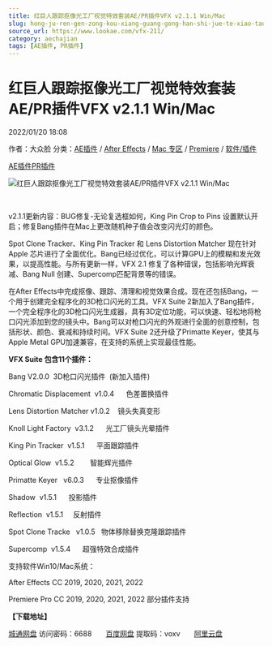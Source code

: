 ```yaml
---
title: 红巨人跟踪抠像光工厂视觉特效套装AE/PR插件VFX v2.1.1 Win/Mac
slug: hong-ju-ren-gen-zong-kou-xiang-guang-gong-han-shi-jue-te-xiao-tao-zhuang-ae-prcha-jian-vfx-v2-1-1-win-mac
source_url: https://www.lookae.com/vfx-211/
category: aechajian
tags: [AE插件, PR插件]
---
```

# 红巨人跟踪抠像光工厂视觉特效套装AE/PR插件VFX v2.1.1 Win/Mac

2022/01/20 18:08

作者：大众脸
分类：[AE插件](https://www.lookae.com/after-effects/aechajian/) / [After Effects](https://www.lookae.com/after-effects/) / [Mac 专区](https://www.lookae.com/mac-osx/) / [Premiere](https://www.lookae.com/qitarjcj/premierezy/) / [软件/插件](https://www.lookae.com/qitarjcj/)

[AE插件](https://www.lookae.com/tag/ae%e6%8f%92%e4%bb%b6/)[PR插件](https://www.lookae.com/tag/pr%e6%8f%92%e4%bb%b6/)

![红巨人跟踪抠像光工厂视觉特效套装AE/PR插件VFX v2.1.1 Win/Mac](https://www.lookae.com/wp-content/uploads/2021/12/VFXSuite-21.jpg "红巨人跟踪抠像光工厂视觉特效套装AE/PR插件VFX v2.1.1 Win/Mac-LookAE.com")

[﻿﻿﻿](https://cloud.video.taobao.com//play/u/705956171/p/1/e/6/t/1/326995793203.mp4)

v2.1.1更新内容：BUG修复-无论复选框如何，King Pin Crop to Pins 设置默认开启；修复Bang插件在Mac上更改随机种子值会改变闪光灯的颜色。

Spot Clone Tracker、King Pin Tracker 和 Lens Distortion Matcher 现在针对 Apple 芯片进行了全面优化。Bang已经过优化，可以计算GPU上的模糊和发光效果，以提高性能。与所有更新一样，VFX 2.1 修复了各种错误，包括影响光辉衰减、Bang Null 创建、Supercomp匹配背景等的错误。

在After Effects中完成抠像、跟踪、清理和视觉效果合成。现在还包括Bang，一个用于创建完全程序化的3D枪口闪光的工具。VFX Suite 2新加入了Bang插件，一个完全程序化的3D枪口闪光生成器，具有3D定位功能，可以快速、轻松地将枪口闪光添加到您的镜头中。Bang可以对枪口闪光的外观进行全面的创意控制，包括形状、颜色、衰减和持续时间。VFX Suite 2还升级了Primatte Keyer，使其与Apple Metal GPU加速兼容，在支持的系统上实现最佳性能。

**VFX Suite 包含11个插件：**

Bang V2.0.0  3D枪口闪光插件  (新加入插件)

Chromatic Displacement  v1.0.4      色差置换插件

Lens Distortion Matcher v1.0.2    镜头失真变形

Knoll Light Factory  v3.1.2      光工厂镜头光晕插件

King Pin Tracker  v1.5.1      平面跟踪插件

Optical Glow  v1.5.2        智能辉光插件

Primatte Keyer   v6.0.3      专业抠像插件

Shadow  v1.5.1      投影插件

Reflection  v1.5.1     反射插件

Spot Clone Tracke   v1.0.5   物体移除替换克隆跟踪插件

Supercomp  v1.5.4      超强特效合成插件

支持软件Win10/Mac系统：

After Effects CC 2019, 2020, 2021, 2022

Premiere Pro CC 2019, 2020, 2021, 2022 部分插件支持

**【下载地址】**

[城通网盘](https://url70.ctfile.com/f/2827370-538545609-fc6b71) 访问密码：6688       [百度网盘](https://pan.baidu.com/s/1XPgjBSsVYtvYdqzb-7GCzw?pwd=voxv) 提取码：voxv       [阿里云盘](https://www.aliyundrive.com/s/1b5dzqmkZwE)
